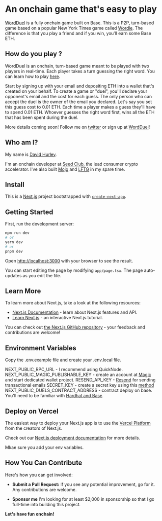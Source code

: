 # An onchain game that's easy to play

[WordDuel](https://www.wordduel.xyz/) is a fully onchain game built on Base. This is a P2P, turn-based game based on a popular New York Times game called [Wordle](https://en.wikipedia.org/wiki/Wordle). The difference is that you play a friend and if you win, you'll earn some Base ETH.

## How do you play ?

WordDuel is an onchain, turn-based game meant to be played with two players in real-time. Each player takes a turn guessing the right word. You can learn how to play [here](https://www.nytimes.com/games/wordle/index.html).

Start by signing up with your email and depositing ETH into a wallet that's created on your behalf. To create a game or "duel", you'll declare your opponent's email and the cost for each guess. The only person who can accept the duel is the owner of the email you declared. Let's say you set this guess cost to 0.01 ETH. Each time a player makes a guess they'll have to spend 0.01 ETH. Whoever guesses the right word first, wins all the ETH that has been spent during the duel.

More details coming soon! Follow me on [twitter](https://twitter.com/davidhurley87) or sign up at [WordDuel](https://www.wordduel.xyz/)!

## Who am I?

My name is [David Hurley](https://twitter.com/davidhurley87).

I'm an onchain developer at [Seed Club](https://www.seedclub.xyz/), the lead consumer crypto accelerator. I've also built [Mojo](https://www.mojo.club/) and [LFTG](https://www.lftg.xyz/) in my spare time.

## Install

This is a [Next.js](https://nextjs.org/) project bootstrapped with [`create-next-app`](https://github.com/vercel/next.js/tree/canary/packages/create-next-app).

## Getting Started

First, run the development server:

```bash
npm run dev
# or
yarn dev
# or
pnpm dev
```

Open [http://localhost:3000](http://localhost:3000) with your browser to see the result.

You can start editing the page by modifying `app/page.tsx`. The page auto-updates as you edit the file.

## Learn More

To learn more about Next.js, take a look at the following resources:

- [Next.js Documentation](https://nextjs.org/docs) - learn about Next.js features and API.
- [Learn Next.js](https://nextjs.org/learn) - an interactive Next.js tutorial.

You can check out [the Next.js GitHub repository](https://github.com/vercel/next.js/) - your feedback and contributions are welcome!

## Environment Variables

Copy the .env.example file and create your .env.local file.

NEXT_PUBLIC_RPC_URL - I recommend using QuickNode.
NEXT_PUBLIC_MAGIC_PUBLISHABLE_KEY - create an account at [Magic](https://magic.link/) and start dedicated wallet project.
RESEND_API_KEY - [Resend](https://resend.com/) for sending transactional emails
SECRET_KEY - create a secret key using this [method](https://chat.openai.com/c/e63fb1d7-4fb1-4b05-8cb8-f830fbd85e3c)
NEXT_PUBLIC_DUELS_CONTRACT_ADDRESS - contract deploy on base. You'll need to be familiar with [Hardhat and Base](https://docs.base.org/guides/deploy-smart-contracts/).

## Deploy on Vercel

The easiest way to deploy your Next.js app is to use the [Vercel Platform](https://vercel.com/new?utm_medium=default-template&filter=next.js&utm_source=create-next-app&utm_campaign=create-next-app-readme) from the creators of Next.js.

Check out our [Next.js deployment documentation](https://nextjs.org/docs/deployment) for more details.

Mkae sure you add your env variables.

## How You Can Contribute

Here's how you can get involved:

- **Submit a Pull Request:** If you see any potential improvement, go for it. Any contributions are welcome.

- **Sponsor me** I'm looking for at least $2,000 in sponsorship so that I go full-time into building this project.

**Let's have fun onchain!**
